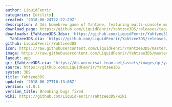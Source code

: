 ```yaml
---
author: LiquidFenrir
categories: [utility]
created: '2018-06-24T22:22:29Z'
description: A 3ds homebrew game of Yahtzee, featuring multi-console multiplayer
download_page: https://github.com/LiquidFenrir/Yahtzee3DS/releases/tag/v1.0.1
downloads: {Yahtzee3DS.3dsx: 'https://github.com/LiquidFenrir/Yahtzee3DS/releases/download/v1.0.1/Yahtzee3DS.3dsx',
  Yahtzee3DS.cia: 'https://github.com/LiquidFenrir/Yahtzee3DS/releases/download/v1.0.1/Yahtzee3DS.cia'}
github: LiquidFenrir/Yahtzee3DS
icon: https://raw.githubusercontent.com/LiquidFenrir/Yahtzee3DS/master/icon.png
image: https://raw.githubusercontent.com/LiquidFenrir/Yahtzee3DS/master/sprites/banner.png
layout: app
qr: {Yahtzee3DS.cia: 'https://db.universal-team.net/assets/images/qr/yahtzee3ds.cia.png'}
source: https://github.com/LiquidFenrir/Yahtzee3DS
system: 3DS
title: Yahtzee3DS
updated: '2018-06-27T16:13:08Z'
version: v1.0.1
version_title: Breaking bugs fixed
wiki: https://github.com/LiquidFenrir/Yahtzee3DS/wiki
---
```

